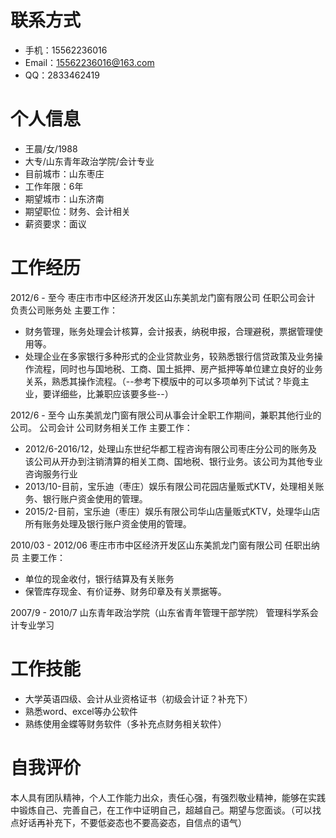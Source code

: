 # 联系方式

- 手机：15562236016 
- Email：15562236016@163.com 
- QQ：2833462419

# 个人信息

 - 王晨/女/1988 
 - 大专/山东青年政治学院/会计专业  
 - 目前城市：山东枣庄
 - 工作年限：6年
 - 期望城市：山东济南
 - 期望职位：财务、会计相关
 - 薪资要求：面议

# 工作经历

2012/6 - 至今  枣庄市市中区经济开发区山东美凯龙门窗有限公司 
任职公司会计  负责公司账务处
主要工作：
- 财务管理，账务处理会计核算，会计报表，纳税申报，合理避税，票据管理使用等。
- 处理企业在多家银行多种形式的企业贷款业务，较熟悉银行信贷政策及业务操作流程，同时也与国地税、工商、国土抵押、房产抵押等单位建立良好的业务关系，熟悉其操作流程。（--参考下模版中的可以多项单列下试试？毕竟主业，要详细些，比兼职应该要多些--）

2012/6 - 至今  山东美凯龙门窗有限公司从事会计全职工作期间，兼职其他行业的公司。
公司会计  公司财务相关工作
主要工作：
- 2012/6-2016/12，处理山东世纪华都工程咨询有限公司枣庄分公司的账务及该公司从开办到注销清算的相关工商、国地税、银行业务。该公司为其他专业咨询服务行业
- 2013/10-目前，宝乐迪（枣庄）娱乐有限公司花园店量贩式KTV，处理相关账务、银行账户资金使用的管理。
- 2015/2-目前，宝乐迪（枣庄）娱乐有限公司华山店量贩式KTV，处理华山店所有账务处理及银行账户资金使用的管理。

2010/03 - 2012/06  枣庄市市中区经济开发区山东美凯龙门窗有限公司
任职出纳员
主要工作：
- 单位的现金收付，银行结算及有关账务
- 保管库存现金、有价证券、财务印章及有关票据等。

2007/9 - 2010/7 山东青年政治学院（山东省青年管理干部学院）
管理科学系会计专业学习

# 工作技能

-  大学英语四级、会计从业资格证书（初级会计证？补充下）
-  熟悉word、excel等办公软件
-  熟练使用金蝶等财务软件（多补充点财务相关软件）

# 自我评价

本人具有团队精神，个人工作能力出众，责任心强，有强烈敬业精神，能够在实践中锻炼自己、完善自己，在工作中证明自己，超越自己。期望与您面谈。（可以找点好话再补充下，不要低姿态也不要高姿态，自信点的语气）

